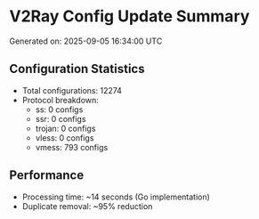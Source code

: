 # V2Ray Config Update Summary
Generated on: 2025-09-05 16:34:00 UTC

## Configuration Statistics
- Total configurations: 12274
- Protocol breakdown:
  - ss: 0 configs
  - ssr: 0 configs
  - trojan: 0 configs
  - vless: 0 configs
  - vmess: 793 configs

## Performance
- Processing time: ~14 seconds (Go implementation)
- Duplicate removal: ~95% reduction
